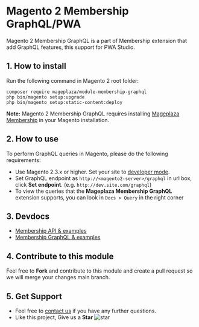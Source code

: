 # Magento 2 Membership GraphQL/PWA

Magento 2 Membership GraphQL is a part of Membership extension that add GraphQL features, this support for PWA Studio.
## 1. How to install

Run the following command in Magento 2 root folder:

```
composer require mageplaza/module-membership-graphql
php bin/magento setup:upgrade
php bin/magento setup:static-content:deploy
```

**Note:**
Magento 2 Membership GraphQL requires installing [Mageplaza Membership](https://www.mageplaza.com/magento-2-membership/) in your Magento installation.

## 2. How to use

To perform GraphQL queries in Magento, please do the following requirements:

- Use Magento 2.3.x or higher. Set your site to [developer mode](https://www.mageplaza.com/devdocs/enable-disable-developer-mode-magento-2.html).
- Set GraphQL endpoint as `http://<magento2-server>/graphql` in url box, click **Set endpoint**. 
(e.g. `http://dev.site.com/graphql`)
- To view the queries that the **Mageplaza Membership GraphQL** extension supports, you can look in `Docs > Query` in the right corner

## 3. Devdocs

- [Membership API & examples](https://documenter.getpostman.com/view/10589000/SzS4RSnr?version=latest)
- [Membership GraphQL & examples](https://documenter.getpostman.com/view/10589000/SzS4RSwd?version=latest)


## 4. Contribute to this module

Feel free to **Fork** and contribute to this module and create a pull request so we will merge your changes main branch.

## 5. Get Support

- Feel free to [contact us](https://www.mageplaza.com/contact.html) if you have any further questions.
- Like this project, Give us a **Star** ![star](https://i.imgur.com/S8e0ctO.png)
